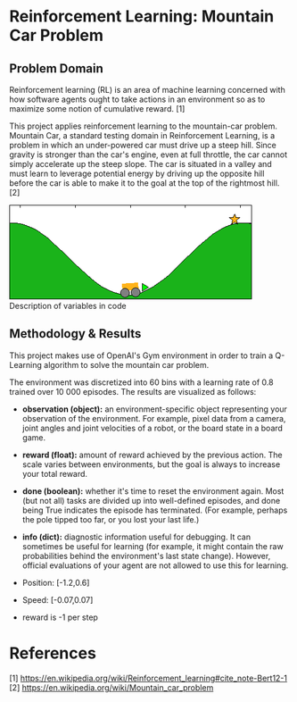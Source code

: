 # Reinforcement Learning: Mountain Car Problem

## Problem Domain
Reinforcement learning (RL) is an area of machine learning concerned with how software agents ought to take actions in an environment so as to maximize some notion of cumulative reward. [1]

This project applies reinforcement learning to the mountain-car problem. Mountain Car, a standard testing domain in Reinforcement Learning, is a problem in which an under-powered car must drive up a steep hill. Since gravity is stronger than the car's engine, even at full throttle, the car cannot simply accelerate up the steep slope. The car is situated in a valley and must learn to leverage potential energy by driving up the opposite hill before the car is able to make it to the goal at the top of the rightmost hill. [2]

![alt text](./Mcar.png)
Description of variables in code

## Methodology & Results

This project makes use of OpenAI's Gym environment in order to train a Q-Learning algorithm to solve the mountain car problem.

The environment was discretized into 60 bins with a learning rate of 0.8 trained over 10 000 episodes. The results are visualized as follows:




- **observation (object):** an environment-specific object representing your observation of the environment. For example, pixel data from a camera, joint angles and joint velocities of a robot, or the board state in a board game.

- **reward (float):** amount of reward achieved by the previous action. The scale varies between environments, but the goal is always to increase your total reward.

- **done (boolean):** whether it's time to reset the environment again. Most (but not all) tasks are divided up into well-defined episodes, and done being True indicates the episode has terminated. (For example, perhaps the pole tipped too far, or you lost your last life.)

- **info (dict):** diagnostic information useful for debugging. It can sometimes be useful for learning (for example, it might contain the raw probabilities behind the environment's last state change). However, official evaluations of your agent are not allowed to use this for learning.


- Position: [-1.2,0.6]
- Speed: [-0.07,0.07]
- reward is -1 per step


# References

[1] https://en.wikipedia.org/wiki/Reinforcement_learning#cite_note-Bert12-1
[2] https://en.wikipedia.org/wiki/Mountain_car_problem
